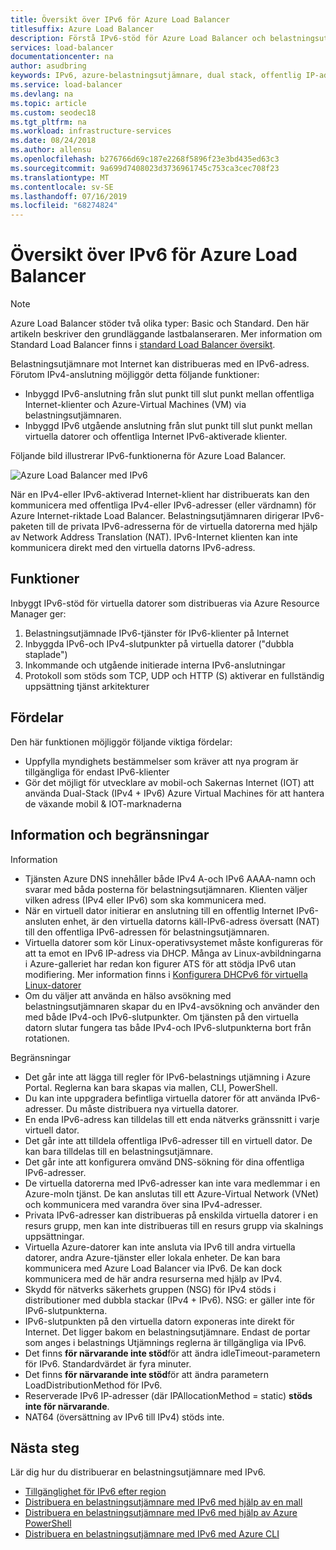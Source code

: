 ```yaml
---
title: Översikt över IPv6 för Azure Load Balancer
titlesuffix: Azure Load Balancer
description: Förstå IPv6-stöd för Azure Load Balancer och belastningsutjämnade virtuella datorer.
services: load-balancer
documentationcenter: na
author: asudbring
keywords: IPv6, azure-belastningsutjämnare, dual stack, offentlig IP-adress, inbyggd ipv6, mobil, iot
ms.service: load-balancer
ms.devlang: na
ms.topic: article
ms.custom: seodec18
ms.tgt_pltfrm: na
ms.workload: infrastructure-services
ms.date: 08/24/2018
ms.author: allensu
ms.openlocfilehash: b276766d69c187e2268f5896f23e3bd435ed63c3
ms.sourcegitcommit: 9a699d7408023d3736961745c753ca3cec708f23
ms.translationtype: MT
ms.contentlocale: sv-SE
ms.lasthandoff: 07/16/2019
ms.locfileid: "68274824"
---
```

# <a name="overview-of-ipv6-for-azure-load-balancer"></a>Översikt över IPv6 för Azure Load Balancer


>[!NOTE] 
>Azure Load Balancer stöder två olika typer: Basic och Standard. Den här artikeln beskriver den grundläggande lastbalanseraren. Mer information om Standard Load Balancer finns i [standard Load Balancer översikt](load-balancer-standard-overview.md).

Belastningsutjämnare mot Internet kan distribueras med en IPv6-adress. Förutom IPv4-anslutning möjliggör detta följande funktioner:

* Inbyggd IPv6-anslutning från slut punkt till slut punkt mellan offentliga Internet-klienter och Azure-Virtual Machines (VM) via belastningsutjämnaren.
* Inbyggd IPv6 utgående anslutning från slut punkt till slut punkt mellan virtuella datorer och offentliga Internet IPv6-aktiverade klienter.

Följande bild illustrerar IPv6-funktionerna för Azure Load Balancer.

![Azure Load Balancer med IPv6](./media/load-balancer-ipv6-overview/load-balancer-ipv6.png)

När en IPv4-eller IPv6-aktiverad Internet-klient har distribuerats kan den kommunicera med offentliga IPv4-eller IPv6-adresser (eller värdnamn) för Azure Internet-riktade Load Balancer. Belastningsutjämnaren dirigerar IPv6-paketen till de privata IPv6-adresserna för de virtuella datorerna med hjälp av Network Address Translation (NAT). IPv6-Internet klienten kan inte kommunicera direkt med den virtuella datorns IPv6-adress.

## <a name="features"></a>Funktioner

Inbyggt IPv6-stöd för virtuella datorer som distribueras via Azure Resource Manager ger:

1. Belastningsutjämnade IPv6-tjänster för IPv6-klienter på Internet
2. Inbyggda IPv6-och IPv4-slutpunkter på virtuella datorer ("dubbla staplade")
3. Inkommande och utgående initierade interna IPv6-anslutningar
4. Protokoll som stöds som TCP, UDP och HTTP (S) aktiverar en fullständig uppsättning tjänst arkitekturer

## <a name="benefits"></a>Fördelar

Den här funktionen möjliggör följande viktiga fördelar:

* Uppfylla myndighets bestämmelser som kräver att nya program är tillgängliga för endast IPv6-klienter
* Gör det möjligt för utvecklare av mobil-och Sakernas Internet (IOT) att använda Dual-Stack (IPv4 + IPv6) Azure Virtual Machines för att hantera de växande mobil & IOT-marknaderna

## <a name="details-and-limitations"></a>Information och begränsningar

Information

* Tjänsten Azure DNS innehåller både IPv4 A-och IPv6 AAAA-namn och svarar med båda posterna för belastningsutjämnaren. Klienten väljer vilken adress (IPv4 eller IPv6) som ska kommunicera med.
* När en virtuell dator initierar en anslutning till en offentlig Internet IPv6-ansluten enhet, är den virtuella datorns käll-IPv6-adress översatt (NAT) till den offentliga IPv6-adressen för belastningsutjämnaren.
* Virtuella datorer som kör Linux-operativsystemet måste konfigureras för att ta emot en IPv6 IP-adress via DHCP. Många av Linux-avbildningarna i Azure-galleriet har redan kon figurer ATS för att stödja IPv6 utan modifiering. Mer information finns i [Konfigurera DHCPv6 för virtuella Linux-datorer](load-balancer-ipv6-for-linux.md)
* Om du väljer att använda en hälso avsökning med belastningsutjämnaren skapar du en IPv4-avsökning och använder den med både IPv4-och IPv6-slutpunkter. Om tjänsten på den virtuella datorn slutar fungera tas både IPv4-och IPv6-slutpunkterna bort från rotationen.

Begränsningar

* Det går inte att lägga till regler för IPv6-belastnings utjämning i Azure Portal. Reglerna kan bara skapas via mallen, CLI, PowerShell.
* Du kan inte uppgradera befintliga virtuella datorer för att använda IPv6-adresser. Du måste distribuera nya virtuella datorer.
* En enda IPv6-adress kan tilldelas till ett enda nätverks gränssnitt i varje virtuell dator.
* Det går inte att tilldela offentliga IPv6-adresser till en virtuell dator. De kan bara tilldelas till en belastningsutjämnare.
* Det går inte att konfigurera omvänd DNS-sökning för dina offentliga IPv6-adresser.
* De virtuella datorerna med IPv6-adresser kan inte vara medlemmar i en Azure-moln tjänst. De kan anslutas till ett Azure-Virtual Network (VNet) och kommunicera med varandra över sina IPv4-adresser.
* Privata IPv6-adresser kan distribueras på enskilda virtuella datorer i en resurs grupp, men kan inte distribueras till en resurs grupp via skalnings uppsättningar.
* Virtuella Azure-datorer kan inte ansluta via IPv6 till andra virtuella datorer, andra Azure-tjänster eller lokala enheter. De kan bara kommunicera med Azure Load Balancer via IPv6. De kan dock kommunicera med de här andra resurserna med hjälp av IPv4.
* Skydd för nätverks säkerhets gruppen (NSG) för IPv4 stöds i distributioner med dubbla stackar (IPv4 + IPv6). NSG: er gäller inte för IPv6-slutpunkterna.
* IPv6-slutpunkten på den virtuella datorn exponeras inte direkt för Internet. Det ligger bakom en belastningsutjämnare. Endast de portar som anges i belastnings Utjämnings reglerna är tillgängliga via IPv6.
* Det finns **för närvarande inte stöd**för att ändra idleTimeout-parametern för IPv6. Standardvärdet är fyra minuter.
* Det finns **för närvarande inte stöd**för att ändra parametern LoadDistributionMethod för IPv6.
* Reserverade IPv6 IP-adresser (där IPAllocationMethod = static) **stöds inte för närvarande**.
* NAT64 (översättning av IPv6 till IPv4) stöds inte.

## <a name="next-steps"></a>Nästa steg

Lär dig hur du distribuerar en belastningsutjämnare med IPv6.

* [Tillgänglighet för IPv6 efter region](https://go.microsoft.com/fwlink/?linkid=828357)
* [Distribuera en belastningsutjämnare med IPv6 med hjälp av en mall](load-balancer-ipv6-internet-template.md)
* [Distribuera en belastningsutjämnare med IPv6 med hjälp av Azure PowerShell](load-balancer-ipv6-internet-ps.md)
* [Distribuera en belastningsutjämnare med IPv6 med Azure CLI](load-balancer-ipv6-internet-cli.md)
